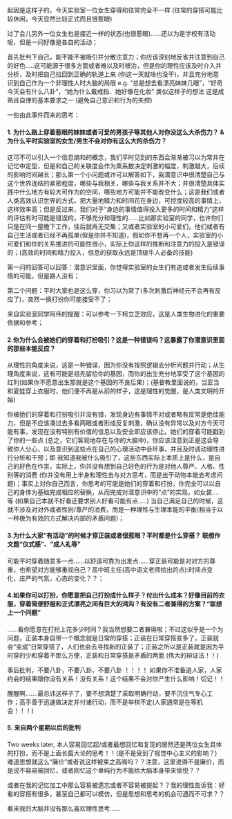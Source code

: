 
起因是这样子的，今天实验室一位女生穿得和往常完全不一样 (往常的穿搭可能比较休闲，今天显然比较正式而且很惹眼)  

过了会儿另外一位女生也是接近一样的状态(也很惹眼)......还以为是学校有活动呢，但是一问好像是各自的活动；

首先批判下自己，能不能不被吸引并分散注意力；你应该深刻地反省并注意到自己的好色.....这可能源于很多方面或者难以及时根治，但是你的理性应该及时介入并分析，及时把自己拉回到正确的轨道上来 (你这一天就啥也没干)，并且充分地意识到自己作为一个非理性人时大脑的局限 e.g. “总是想去看漂亮妹妹几眼”，“好奇今天会有什么八卦”，“她为什么戴戒指、她好像在化妆” 类似这样子的想法 这是成熟且自律的基本要求之一 (避免自己意识和行为的失控)

一些由此事件而来的思考：

#### 1. 为什么路上穿着惹眼的妹妹或者可爱的男孩子等其他人对你没这么大杀伤力？ & 为什么平时实验室的女生/男生不会对你有这么大的杀伤力？

这可不可以引入一个信息熵和的概念，我们平时见到的东西会渐渐被习以为常并在记忆中定型，但是和自己的关联度会作为乘系数决定刺激的幅度，刺激越大，后续的影响时间越长；那么第一个小问题或许可以解答如下，我潜意识中很清楚自己与这个世界连结的紧密程度，哪些与我相关，哪些与我关系并不大；并很清楚具体实践中什么地方有较大可作为的空间，哪些地方可能并不能改变什么；这是我们或者人类高效认识世界的方式，把大量地精力和时间花在身边，可控度较高的事情上，这样效率高；但是反过来，我们对于“身边的事情值得投入更多的时间和精力”这样的评估有时可能是错误的，不够充分和理性的......比如那实验室的同学，也许你们只是在同一屋檐下工作，往后就再无交集；又或者实验室的小可爱们，他们或者有自己生活或者已经不再孤单(但是你并不知道)，假如你不想再一个人，实验室的小可爱们和你的关系推进的可能性很小，实际上你这样的推断和注意力的投入是错误的；(高效的时间和精力投入，信息的获取永远是顶级牛人必备的技能)

第一问的回答可以回答：潜意识里面，你觉得实验室的女生们有追或者发生后续事情的可能，但是路人没有；

第二个问题：平时大家也是这么穿，你习以为常了(多次刺激后神经元不会再有反应了)，突然一换打扮你可能接受不了；

来自实验室同学阿伟的提醒：可以参考一下柯立芝效应，这是人类生物进化的重要依据和参考；

#### 2.你为什么会被她们的穿着和打扮吸引？这是一种错误吗？这暴露了你潜意识里面的那些本能反应？

从理性的角度来说，这是一种错误，因为你没有按照逻辑去分析问题并行动；从生理角度来说，这有可能是祖先留给你的基因，而你的出生充分地享受了这个基因的红利(如果你不愿意出生那就是这个基因的不良后果)；(基督教里面说的，当亚当和夏娃穿上衣服时，他们便不再是从前的样子，这是理性的觉醒，是人类文明的开始)  

你被她们的穿着和打扮吸引并没有错，发现身边有事情不对或者略有反常是绝佳能力，但是不应该凑过去多看两眼或者形成反复刺激，确认没有异常以及对方今天可能有事，发现在没有特别有价值的信息以及安全即应该停止。她们的穿着可能戳到了你的一些点 (总之，它们客观地存在与你的大脑中)，你应该注意到正是这会导致你人分心，以及意识到这些点在自己的心理活动中会坏事，并且及时调动理性进行分析和干预；即 我知道我被什么吸引了，这些东西实际上本质上是什么，是自己的好色在作祟，实际上，你并没有想到自己好色的行为是对他人尊严、人格、性别等的消费 (你并没有用上半身和理性去与对方思考，而是出于动物本能去考虑问题)；事实上对你自己而言，你思考的可能是她们的穿着和打扮，你完全可以以自己的身体为基础完成相应的替换，从而完成对潜意识中的“点”的实现，如女装....等 (如果自己本就不好看还要求别人好看可能有点.....) 当自己满足自己的时候，这就不涉及对对外或者性别/尊严的消费，而是一种理性与生理本能的平衡(相当于以一种极为有效的方式解决内部的矛盾问题)；

#### 3.为什么大家“有活动”的时候才穿正装或者很惹眼？平时都是什么穿搭？ 联想作文题“仪式感”、“成人礼等”

可能平时穿着随意多一点......以舒适可靠为出发点......穿正装可能是对对方的尊重，也希望对方能够重视自己？高中班主任(高中语文老师给出的点):时间点变化，庄严的气氛，心态的变化？？；

#### 4.如果你可以打扮，你愿意把自己打扮成什么样子？付出什么成本？好像目前的衣服，穿着简便舒服和正式漂亮之间有巨大的鸿沟？有没有二者兼得的方案？“联想上一个问题”

......看你愿意在打扮上花多少时间？我当然想要二者兼得啦；不过这似乎是一个为问题，正装本身自带一个概念就是日常的穿搭；正装在日常穿搭变多了，正装就会“变成”日常穿搭了，人们也会去寻找新的正装了；正装之所以是正装就是因为平时穿的少和穿着不那么方便，正装和日常穿搭是矛盾的两面 (伟大的辩证法！！)

事后批判，不要八卦，不要八卦，不要八卦 ！！！！ 如果你不准备追人家，人家约会的结果跟你没有关系！没有关系！这个结果不会对你产生什么影响！切记！！

醒醒啊.......最忌讳这样子了，要不想清楚了采取明确行动，要不沉住气专心工作；高手善于迅速做决定并付诸行动，而不是举棋不定(人家通常是在等机会！！！)

#### 5. 来自两个星期以后的批判
Two weeks later, 本人容易回忆起/或者最想回忆和复现的居然还是两位女生具体的打扮，而不是上面长篇大论的思考！！(是不是受到了视觉中心主义的影响？) 难道思想就这么“廉价”或者说这样被束之高阁吗？？注意，这里说得不是廉价，而是说不容易被回忆，或者回忆这个单纯行为不能给大脑本身带来愉悦？？

或者在我的记忆加工中那么容易被遗忘或者不容易被提起？？我的理性告诉我：好看的穿搭有很多，甚至自己都可以模仿，但是思想和思考的机会可遇而不可求？？

看来我的大脑并没有那么喜欢理性思考......
